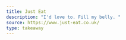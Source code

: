 ```yaml
---
title: Just Eat
description: "I'd love to. Fill my belly. "
source: https://www.just-eat.co.uk/
type: takeaway
---
```

